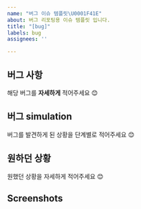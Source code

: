 ```yaml
---
name: "버그 이슈 템플릿\U0001F41E"
about: 버그 리포팅용 이슈 템플릿 입니다.
title: "[bug]"
labels: bug
assignees: ''

---
```


## 버그 사항
해당 버그를 **자세하게** 적어주세요 😊
 

## 버그 simulation
버그를 발견하게 된 상황을 단계별로 적어주세요 😊
 

## 원하던 상황
원했던 상황을 자세하게 적어주세요 😊
 

## **Screenshots**
